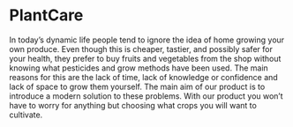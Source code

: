 # PlantCare
In today’s dynamic life people tend to ignore the idea of home growing your own produce. Even though this is cheaper, tastier, and possibly safer for your health, they prefer to buy fruits and vegetables from the shop without knowing what pesticides and grow methods have been used. The main reasons for this are the lack of time, lack of knowledge or confidence and lack of space to grow them yourself. The main aim of our product is to introduce a modern solution to these problems. With our product you won’t have to worry for anything but choosing what crops you will want to cultivate.
